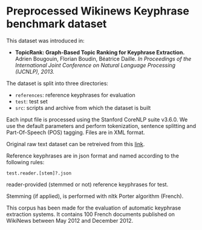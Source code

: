 # Preprocessed Wikinews Keyphrase benchmark dataset

This dataset was introduced in:

 - **TopicRank: Graph-Based Topic Ranking for Keyphrase Extraction.**
   Adrien Bougouin, Florian Boudin, Béatrice Daille.
   *In Proceedings of the International Joint Conference on Natural Language
   Processing (IJCNLP), 2013.*

The dataset is split into three directories:

  * `references`: reference keyphrases for evaluation
  * `test`: test set
  * `src`: scripts and archive from which the dataset is built

Each input file is processed using the Stanford CoreNLP suite v3.6.0.
We use the default parameters and perform tokenization, sentence splitting and
Part-Of-Speech (POS) tagging. Files are in XML format.

Original raw text dataset can be retreived from this [link](bougouin-2013).

Reference keyphrases are in json format and named according to the following
rules:

    test.reader.[stem]?.json

reader-provided (stemmed or not) reference keyphrases for test.

Stemming (if applied), is performed with nltk Porter algorithm (French).

This corpus has been made for the evaluation of automatic keyphrase extraction
systems. It contains 100 French documents published on WikiNews between May 2012
and December 2012.

[witten-1999]: https://github.com/adrien-bougouin/WikinewsKeyphraseCorpus